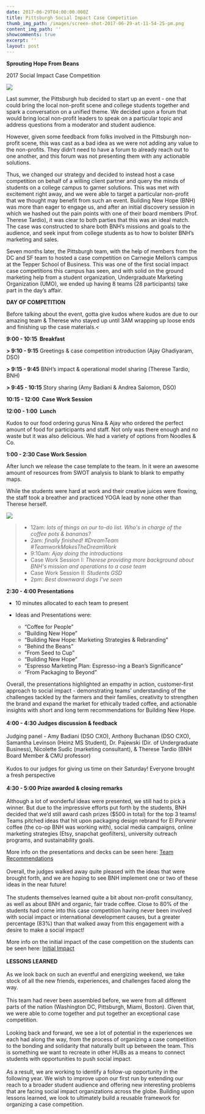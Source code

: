 ```yaml
---
date: 2017-06-29T04:00:00.000Z
title: Pittsburgh Social Impact Case Competition
thumb_img_path: /images/screen-shot-2017-06-29-at-11-54-25-pm.png
content_img_path: ''
showcomments: true
excerpt: ''
layout: post
---
```

**Sprouting Hope From Beans**

2017 Social Impact Case Competition

![](/images/screen-shot-2017-06-30-at-12-37-18-am_orig.png)

Last summer, the Pittsburgh hub decided to start up an event - one that could bring the local non-profit scene and college students together and spark a conversation on a unified theme. We decided upon a forum that would bring local non-profit leaders to speak on a particular topic and address questions from a moderator and student audience. 

However, given some feedback from folks involved in the Pittsburgh non-profit scene, this was cast as a bad idea as we were not adding any value to the non-profits. They didn’t need to have a forum to already reach out to one another, and this forum was not presenting them with any actionable solutions.

Thus, we changed our strategy and decided to instead host a case competition on behalf of a willing client partner and query the minds of students on a college campus to garner solutions. This was met with excitement right away, and we were able to target a particular non-profit that we thought may benefit from such an event. Building New Hope (BNH) was more than eager to engage us, and after an initial discovery session in which we hashed out the pain points with one of their board members (Prof. Therese Tardio), it was clear to both parties that this was an ideal match. The case was constructed to share both BNH’s missions and goals to the audience, and seek input from college students as to how to bolster BNH’s marketing and sales.

Seven months later, the Pittsburgh team, with the help of members from the DC and SF team to hosted a case competition on Carnegie Mellon’s campus at the Tepper School of Business. This was one of the first social impact case competitions this campus has seen, and with solid on the ground marketing help from a student organization, Undergraduate Marketing Organization (UMO), we ended up having 8 teams (28 participants) take part in the day’s affair.

**DAY OF COMPETITION**

Before talking about the event, gotta give kudos where kudos are due to our amazing team & Therese who stayed up until 3AM wrapping up loose ends and finishing up the case materials.<

**9:00 - 10:15  Breakfast**

**\> 9:10 - 9:15** Greetings & case competition introduction (Ajay Ghadiyaram, DSO)

**\> 9:15 - 9:45** BNH’s impact & operational model sharing (Therese Tardio, BNH)

**\> 9:45 - 10:15** Story sharing (Amy Badiani & Andrea Salomon, DSO)

**10:15 - 12:00  Case Work Session**

**12:00 - 1:00  Lunch**

Kudos to our food ordering gurus Nina & Ajay who ordered the perfect amount of food for participants and staff. Not only was there enough and no waste but it was also delicious. We had a variety of options from Noodles & Co.

**1:00 - 2:30 Case Work Session** 

After lunch we release the case template to the team. In it were an awesome amount of resources from SWOT analysis to blank to blank to empathy maps.

While the students were hard at work and their creative juices were flowing, the staff took a breather and practiced YOGA lead by none other than Therese herself.

![](/images/screen-shot-2017-06-29-at-11-54-25-pm.png)

> * 12am: *lots of things on our to-do list. Who's in charge of the coffee pots & bananas?*
> * 2am: *finally finished! #DreamTeam #TeamworkMakesTheDreamWork*
> * 9:10am: *Ajay doing the introductions*
> * Case Work Session I: *Therese providing more background about BNH's mission and operations to a case team*
> * Case Work Session II: *Students GSD*
> * 2pm: *Best downward dogs I've seen*

**2:30 - 4:00 Presentations**

* 10 minutes allocated to each team to present
* Ideas and Presentations were:

  * “Coffee for People”
  * “Building New Hope”
  * “Building New Hope: Marketing Strategies & Rebranding”
  * “Behind the Beans”
  * “From Seed to Cup”
  * “Building New Hope”
  * “Espresso Marketing Plan: Espresso-ing a Bean’s Significance”
  * “From Packaging to Beyond”

Overall, the presentations highlighted an empathy in action, customer-first approach to social impact - demonstrating teams’ understanding of the challenges tackled by the farmers and their families, creativity to strengthen the brand and expand the market for ethically traded coffee, and actionable insights with short and long term recommendations for Building New Hope.\
​\
**4:00 - 4:30 Judges discussion & feedback**\
\
Judging panel - Amy Badiani (DSO CXO), Anthony Buchanan (DSO CXO), Samantha Levinson (Heinz MS Student), Dr. Pajewski (Dir. of Undergraduate Business), Nicolette Sudic (marketing consultant), & Therese Tardio (BNH Board Member & CMU professor)\
\
Kudos to our judges for giving us time on their Saturday! Everyone brought a fresh perspective\
\
**4:30 - 5:00 Prize awarded & closing remarks**\
\
Although a lot of wonderful ideas were presented, we still had to pick a winner. But due to the impressive efforts put forth by the students, BNH decided that we’d still award cash prizes ($500 in total) for the top 3 teams! Teams pitched ideas that hit upon packaging design rebrand for El Porvenir coffee (the co-op BNH was working with), social media campaigns, online marketing strategies (Etsy, snapchat geofilters), university outreach programs, and sustainability goals. 

More info on the presentations and decks can be seen here: [Team Recommendations](https://docs.google.com/document/d/17SRUskMEs7UjURha6ihdPSuiDyPfiXE66xfA9lHqyTM/edit)\
\
Overall, the judges walked away quite pleased with the ideas that were brought forth, and we are hoping to see BNH implement one or two of these ideas in the near future!\
\
The students themselves learned quite a bit about non-profit consultancy, as well as about BNH and organic, fair trade coffee. Close to 80% of the students had come into this case competition having never been involved with social impact or international development causes, but a greater percentage (83%) than that walked away from this engagement with a desire to make a social impact! 

More info on the initial impact of the case competition on the students can be seen here: [Initial Impact](https://docs.google.com/a/dsoglobal.org/forms/d/1uz7kv8TKoMDpBPNyA52RUCXh5Uld8yEBZ_5-griPwQA/edit?no_redirect#responses)\
\
**LESSONS LEARNED**\
​\
As we look back on such an eventful and energizing weekend, we take stock of all the new friends, experiences, and challenges faced along the way.\
\
This team had never been assembled before, we were from all different parts of the nation (Washington DC, Pittsburgh, Miami, Boston). Given that, we were able to come together and put together an exceptional case competition.\
\
Looking back and forward, we see a lot of potential in the experiences we each had along the way, from the process of organizing a case competition to the bonding and solidarity that naturally built up between the team. This is something we want to recreate in other HUBs as a means to connect students with opportunities to push social impact.\
\
As a result, we are working to identify a follow-up opportunity in the following year. We wish to improve upon our first run by extending our reach to a broader student audience and offering new interesting problems that are facing social impact organizations across the globe. Building upon lessons learned, we look to ultimately build a reusable framework for organizing a case competition.